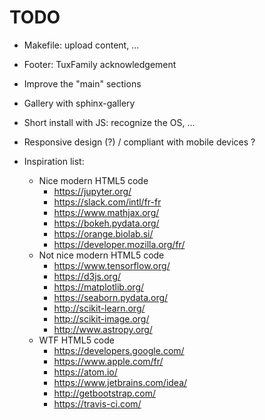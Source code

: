 # TODO

- Makefile: upload content, ...
- Footer: TuxFamily acknowledgement
- Improve the "main" sections
- Gallery with sphinx-gallery
- Short install with JS: recognize the OS, ...
- Responsive design (?) / compliant with mobile devices ?

- Inspiration list:
  - Nice modern HTML5 code
    - https://jupyter.org/
    - https://slack.com/intl/fr-fr
    - https://www.mathjax.org/
    - https://bokeh.pydata.org/
    - https://orange.biolab.si/
    - https://developer.mozilla.org/fr/
  - Not nice modern HTML5 code
    - https://www.tensorflow.org/
    - https://d3js.org/
    - https://matplotlib.org/
    - https://seaborn.pydata.org/
    - http://scikit-learn.org/
    - http://scikit-image.org/
    - http://www.astropy.org/
  - WTF HTML5 code
    - https://developers.google.com/
    - https://www.apple.com/fr/
    - https://atom.io/
    - https://www.jetbrains.com/idea/
    - http://getbootstrap.com/
    - https://travis-ci.com/
